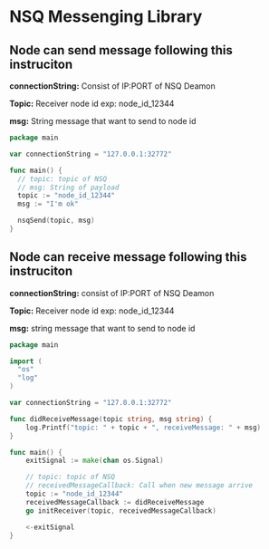 # NSQ Messenging Library

## Node can send message following this instruciton
**connectionString:** Consist of IP:PORT of NSQ Deamon

**Topic:** Receiver node id exp: node_id_12344

**msg:**   String message that want to send to node id
```go
package main

var connectionString = "127.0.0.1:32772"

func main() {
  // topic: topic of NSQ
  // msg: String of payload
  topic := "node_id_12344"
  msg := "I'm ok"

  nsqSend(topic, msg)
}
```

## Node can receive message following this instruciton
**connectionString:** consist of IP:PORT of NSQ Deamon

**Topic:** Receiver node id exp: node_id_12344

**msg:**   string message that want to send to node id
```go
package main

import (
  "os"
  "log"
)

var connectionString = "127.0.0.1:32772"

func didReceiveMessage(topic string, msg string) {
	log.Printf("topic: " + topic + ", receiveMessage: " + msg)
}

func main() {
	exitSignal := make(chan os.Signal)

	// topic: topic of NSQ
	// receivedMessageCallback: Call when new message arrive
	topic := "node_id_12344"
	receivedMessageCallback := didReceiveMessage
	go initReceiver(topic, receivedMessageCallback)

	<-exitSignal
}
```